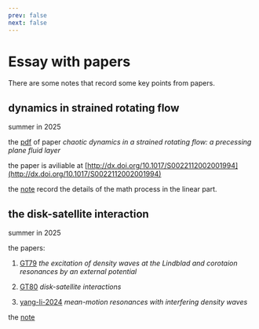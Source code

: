 ```yaml
---
prev: false
next: false
---
```


# Essay with papers

There are some notes that record some key points from papers.

## dynamics in strained rotating flow

summer in 2025

the [pdf](/read/chaotic-dynamics-in-a-strained-rotating-flow-a-precessing-plane-fluid-layer.pdf) of paper *chaotic dynamics in a strained rotating flow: a precessing plane fluid layer*

the paper is aviliable at [http://dx.doi.org/10.1017/S0022112002001994](http://dx.doi.org/10.1017/S0022112002001994)

the [note](/read/dynamics-in-strained-rorating-flow) record the details of the math process in the linear part.

## the disk-satellite interaction

summer in 2025

the papers:

1. [GT79](/read/goldreich-tremaine-1979.pdf) *the excitation of density waves at the Lindblad and corotaion resonances by an external potential*

2. [GT80](/read/goldreich-tremaine-1980.pdf) *disk-satellite interactions*

3. [yang-li-2024](/read/yang-li-2024.pdf) *mean-motion resonances with interfering density waves*

the [note](/read/disks)
